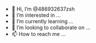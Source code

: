 - 👋 Hi, I’m @486932637zsh
- 👀 I’m interested in ...
- 🌱 I’m currently learning ...
- 💞️ I’m looking to collaborate on ...
- 📫 How to reach me ...

<!---
486932637zsh/486932637zsh is a ✨ special ✨ repository because its `README.md` (this file) appears on your GitHub profile.
You can click the Preview link to take a look at your changes.
--->
